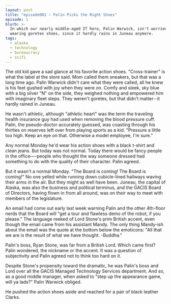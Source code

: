 ```yaml
---
layout: post
title: "episode001 – Palin Picks the Right Shoes"
episode: 1
blurb: >-
  In which our nearly middle-aged IT hero, Palin Warwick, isn't worried about
  wearing goretex shoes, since it hardly rains in Juneau anymore.
tags:
  - alaska
  - technology
  - bureaucracy
  - scifi
---
```

 The old kid gave a sad glance at his favorite action shoes. "Cross-trainer" is what the label at the store said. Mom called them sneakers, but that was a long time ago. Palin Warwick didn't care what they were called, all he knew is his feet gushed with joy when they were on. Comfy and sleek, sky blue with a big silver "N" on the side, they weighed nothing and empowered him with imaginary fleet steps. They weren't goretex, but that didn't matter--it hardly rained in Juneau.

He wasn't athletic, although "athletic heart" was the term the traveling health insurance guy had used when removing the blood pressure cuff. Palin, the pseudo-doctor accurately guessed, was coasting through his thirties on reserves left over from playing sports as a kid. "Pressure a little too high. Keep an eye on that. Otherwise a model employee, I'm sure."

Any normal Monday he'd wear his action shoes with a black t-shirt and clean jeans. But today was not normal. Today there would be fancy people in the office—-people who thought the way someone dressed had something to do with the quality of their character. Palin agreed.

But it wasn't a normal Monday. "The Board is coming! The Board is coming!" No one yelled while running down cubicle-lined hallways waving their arms in the air. But they might as well have been. Juneau, the capital of Alaska, was also the business and political terminus, and the GACIS Board of Directors, having flown in from all around, was on their way to meet with members of the legislature.

An email had come out early last week warning Palin and the other 4th-floor nerds that the Board will "get a tour and flawless demo of the robot, if you please." The language reeked of Lord Stone's prim British accent, even though the email came from his assistant Mandy. The only thing Mandy-ish about the email was the quote at the bottom below the emoticons: "All that we are is the result of what we have thought. -Buddha."

Palin's boss, Ryan Stone, was far from a British Lord. Which came first? Palin wondered, the nickname or the accent. It was a question of subjectivity and Palin agreed not to think too hard on it.

Despite Stone's propensity toward the dramatic, he was Palin's boss and Lord over all the GACIS Managed Technology Services department. And so, as a good middle manager, when asked to "step up the appearance game, will ya lads?" Palin Warwick obliged.

He pushed the action shoes aside and reached for a pair of black leather Clarks.
